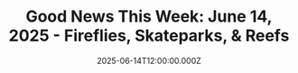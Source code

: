 ---
title: "Good News This Week: June 14, 2025 - Fireflies, Skateparks, & Reefs"
date: 2025-06-14T12:00:00.000Z
category: Human Kindness
externalLink: "https://www.goodgoodgood.co/articles/good-news-this-week-june-14-2025"
image: ""
excerpt: "Your weekly roundup of the best good news worth celebrating...…"
---